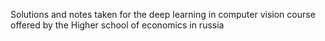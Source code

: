 Solutions and notes taken for the deep learning in computer vision course offered by the  Higher school of economics in russia
